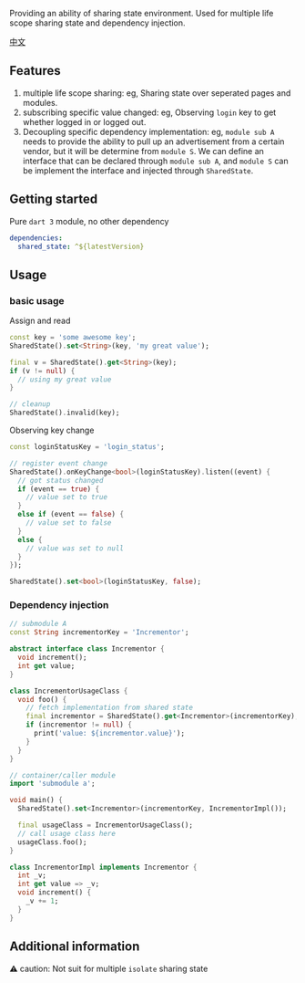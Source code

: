 <!-- 
This README describes the package. If you publish this package to pub.dev,
this README's contents appear on the landing page for your package.

For information about how to write a good package README, see the guide for
[writing package pages](https://dart.dev/guides/libraries/writing-package-pages). 

For general information about developing packages, see the Dart guide for
[creating packages](https://dart.dev/guides/libraries/create-library-packages)
and the Flutter guide for
[developing packages and plugins](https://flutter.dev/developing-packages). 
-->

Providing an ability of sharing state environment. Used for multiple life scope sharing state and dependency injection.

[中文](./README_CN.md)

## Features

1. multiple life scope sharing: eg, Sharing state over seperated pages and modules.
2. subscribing specific value changed: eg, Observing `login` key to get whether logged in or logged out.
3. Decoupling specific dependency implementation: eg, `module sub A` needs to provide the ability to pull up an advertisement from a certain vendor, but it will be determine from `module S`. We can define an interface that can be declared through `module sub A`, and `module S` can be implement the interface and injected through `SharedState`.


## Getting started

Pure `dart 3` module, no other dependency
```yaml
dependencies:
  shared_state: ^${latestVersion}
```

## Usage

### basic usage

Assign and read

```dart
const key = 'some awesome key';
SharedState().set<String>(key, 'my great value');

final v = SharedState().get<String>(key);
if (v != null) {
  // using my great value
}

// cleanup
SharedState().invalid(key);
```

Observing key change

```dart
const loginStatusKey = 'login_status';

// register event change
SharedState().onKeyChange<bool>(loginStatusKey).listen((event) {
  // got status changed
  if (event == true) {
    // value set to true
  }
  else if (event == false) {
    // value set to false
  }
  else {
    // value was set to null
  }
});

SharedState().set<bool>(loginStatusKey, false);
```

### Dependency injection

```dart
// submodule A
const String incrementorKey = 'Incrementor';

abstract interface class Incrementor { 
  void increment();
  int get value;
}

class IncrementorUsageClass {
  void foo() {
    // fetch implementation from shared state
    final incrementor = SharedState().get<Incrementor>(incrementorKey);
    if (incrementor != null) {
      print('value: ${incrementor.value}');
    }
  }
}

// container/caller module
import 'submodule a';

void main() {
  SharedState().set<Incrementor>(incrementorKey, IncrementorImpl());

  final usageClass = IncrementorUsageClass();
  // call usage class here
  usageClass.foo();
}

class IncrementorImpl implements Incrementor {
  int _v;
  int get value => _v;
  void increment() {
    _v += 1;
  }
}

```

## Additional information

⚠️ caution: Not suit for multiple `isolate` sharing state

